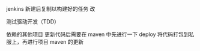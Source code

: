 jenkins 新建后复制以构建好的任务 改

测试驱动开发（TDD）

依赖的其他项目 更新代码后需要在 maven 中先进行一下 deploy 将代码打包到私服上，再进行项目 maven 的更新
